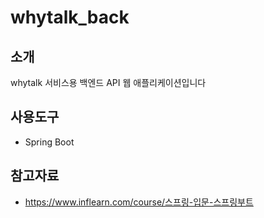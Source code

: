# whytalk_back

## 소개
whytalk 서비스용 백엔드 API 웹 애플리케이션입니다

## 사용도구
* Spring Boot

## 참고자료
* https://www.inflearn.com/course/스프링-입문-스프링부트